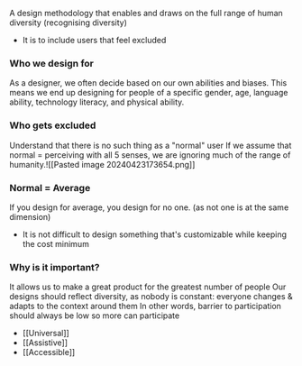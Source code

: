 A design methodology that enables and draws on the full range of human diversity (recognising diversity)
- It is to include users that feel excluded

### Who we design for
As a designer, we often decide based on our own abilities and biases. This means we end up designing for people of a specific gender, age, language ability, technology literacy, and physical ability.

### Who gets excluded
Understand that there is no such thing as a "normal" user
If we assume that normal = perceiving with all 5 senses, we are ignoring much of the range of humanity.![[Pasted image 20240423173654.png]]

### Normal = Average
If you design for average, you design for no one. (as not one is at the same dimension)
- It is not difficult to design something that's customizable while keeping the cost minimum

### Why is it important?
It allows us to make a great product for the greatest number of people
Our designs should reflect diversity, as nobody is constant: everyone changes & adapts to the context around them
In other words, barrier to participation should always be low so more can participate

- [[Universal]]
- [[Assistive]]
- [[Accessible]]
